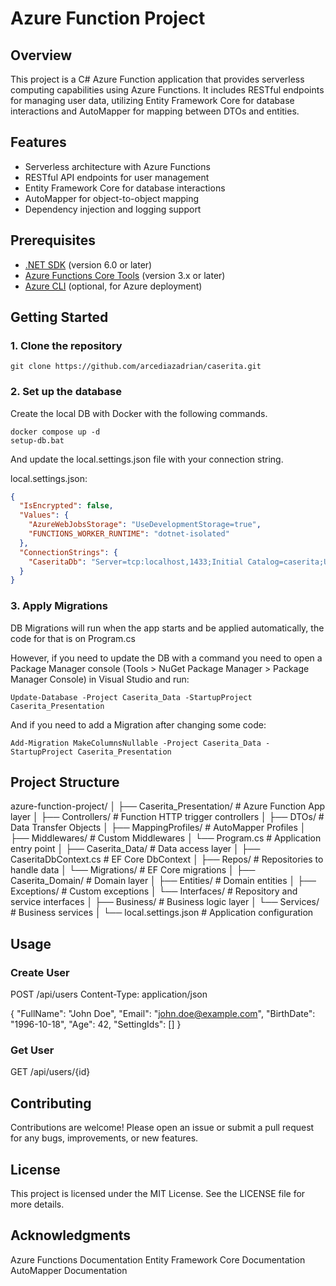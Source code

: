 # Azure Function Project

## Overview

This project is a C# Azure Function application that provides serverless computing capabilities using Azure Functions. It includes RESTful endpoints for managing user data, utilizing Entity Framework Core for database interactions and AutoMapper for mapping between DTOs and entities.

## Features

- Serverless architecture with Azure Functions
- RESTful API endpoints for user management
- Entity Framework Core for database interactions
- AutoMapper for object-to-object mapping
- Dependency injection and logging support

## Prerequisites

- [.NET SDK](https://dotnet.microsoft.com/download) (version 6.0 or later)
- [Azure Functions Core Tools](https://docs.microsoft.com/azure/azure-functions/functions-run-local) (version 3.x or later)
- [Azure CLI](https://docs.microsoft.com/cli/azure/install-azure-cli) (optional, for Azure deployment)

## Getting Started

### 1. Clone the repository

```console
git clone https://github.com/arcediazadrian/caserita.git
```

### 2. Set up the database

Create the local DB with Docker with the following commands.

```console
docker compose up -d
setup-db.bat
```

And update the local.settings.json file with your connection string.

local.settings.json:

```json
{
  "IsEncrypted": false,
  "Values": {
    "AzureWebJobsStorage": "UseDevelopmentStorage=true",
    "FUNCTIONS_WORKER_RUNTIME": "dotnet-isolated"
  },
  "ConnectionStrings": {
    "CaseritaDb": "Server=tcp:localhost,1433;Initial Catalog=caserita;User Id=sa;Password=caseritaDB!23;Persist Security Info=False;Encrypt=False;TrustServerCertificate=True;Connection Timeout=30;"
  }
}
```

### 3. Apply Migrations

DB Migrations will run when the app starts and be applied automatically, the code for that is on Program.cs

However, if you need to update the DB with a command you need to open a Package Manager console (Tools > NuGet Package Manager > Package Manager Console) in Visual Studio and run:

```PM console
Update-Database -Project Caserita_Data -StartupProject Caserita_Presentation
```

And if you need to add a Migration after changing some code:

```PM console
Add-Migration MakeColumnsNullable -Project Caserita_Data -StartupProject Caserita_Presentation

```

## Project Structure

azure-function-project/
│
├── Caserita_Presentation/          # Azure Function App layer
│   ├── Controllers/                # Function HTTP trigger controllers
│   ├── DTOs/                       # Data Transfer Objects
│   ├── MappingProfiles/            # AutoMapper Profiles
│   ├── Middlewares/            # Custom Middlewares
│   └── Program.cs                  # Application entry point
│
├── Caserita_Data/                  # Data access layer
│   ├── CaseritaDbContext.cs        # EF Core DbContext
│   ├── Repos/                      # Repositories to handle data
│   └── Migrations/                 # EF Core migrations
│
├── Caserita_Domain/                # Domain layer
│   ├── Entities/                   # Domain entities
│   ├── Exceptions/                 # Custom exceptions
│   └── Interfaces/                 # Repository and service interfaces
│
├── Business/                       # Business logic layer
│   └── Services/                   # Business services
│
└── local.settings.json                # Application configuration

## Usage

### Create User

POST /api/users
Content-Type: application/json

{
  "FullName": "John Doe",
  "Email": "john.doe@example.com",
  "BirthDate": "1996-10-18",
  "Age": 42,
  "SettingIds": []
}

### Get User

GET /api/users/{id}

## Contributing

Contributions are welcome! Please open an issue or submit a pull request for any bugs, improvements, or new features.

## License

This project is licensed under the MIT License. See the LICENSE file for more details.

## Acknowledgments

Azure Functions Documentation
Entity Framework Core Documentation
AutoMapper Documentation
